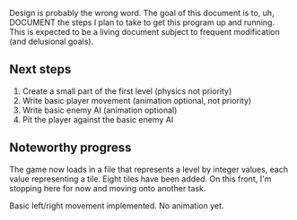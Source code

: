 Design is probably the wrong word. The goal of this document is to, uh,
DOCUMENT the steps I plan to take to get this program up and running.
This is expected to be a living document subject to frequent
modification (and delusional goals).

<h2>Next steps</h2>

<ol>
    <li>Create a small part of the first level (physics not priority)</li>
    <li>Write basic player movement (animation optional, not priority)</li>
    <li>Write basic enemy AI (animation optional)</li>
    <li>Pit the player against the basic enemy AI</li>
</ol>

<h2>Noteworthy progress</h2>

The game now loads in a file that represents a level by integer values, each
value representing a tile. Eight tiles have been added. On this front, I'm
stopping here for now and moving onto another task.

Basic left/right movement implemented. No animation yet.
